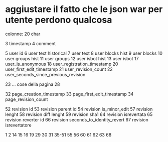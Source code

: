 
# aggiustare il fatto che le json war per utente perdono qualcosa



colonne: 20 char 

3 timestamp
4 comment 

5 user id 
6 user text historical 
7 user text 
8 user blocks hist
9 user blocks
10 user groups hist 
11 user groups
12 user isbot hist
13 user isbot 
17 user_is_anonymous
18 user_registration_timestamp
20 user_first_edit_timestamp
21 user_revision_count
22 user_seconds_since_previous_revision

23 
... cose della pagina 
28

32 page_creation_timestamp
33 page_first_edit_timestamp
34 page_revision_count

52 revision id
53 revision parent id 
54 revision is_minor_edit
57 revision lenght
58 revision diff lenght 
59 revision sha1
64 revision isrevertata
65 revision reverter id 
66 revision seconds_to_identity_revert
67 revision isrevertatore



1 2 14 15 16 19 29 30 31 35-51 55 56 60 61 62 63 68


